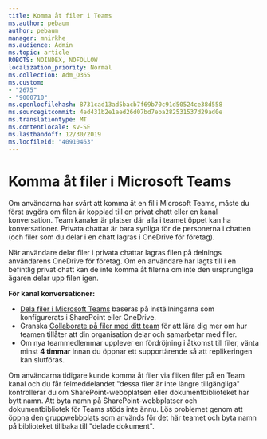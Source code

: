 ```yaml
---
title: Komma åt filer i Teams
ms.author: pebaum
author: pebaum
manager: mnirkhe
ms.audience: Admin
ms.topic: article
ROBOTS: NOINDEX, NOFOLLOW
localization_priority: Normal
ms.collection: Adm_O365
ms.custom:
- "2675"
- "9000710"
ms.openlocfilehash: 8731cad13ad5bacb7f69b70c91d50524ce38d558
ms.sourcegitcommit: 4ed431b2e1aed26d07bd7eba282531537d29ad0e
ms.translationtype: MT
ms.contentlocale: sv-SE
ms.lasthandoff: 12/30/2019
ms.locfileid: "40910463"
---
```

# <a name="accessing-files-in-microsoft-teams"></a>Komma åt filer i Microsoft Teams

Om användarna har svårt att komma åt en fil i Microsoft Teams, måste du först avgöra om filen är kopplad till en privat chatt eller en kanal konversation. Team kanaler är platser där alla i teamet öppet kan ha konversationer. Privata chattar är bara synliga för de personerna i chatten (och filer som du delar i en chatt lagras i OneDrive för företag).

När användare delar filer i privata chattar lagras filen på delnings användarens OneDrive för företag. Om en användare har lagts till i en befintlig privat chatt kan de inte komma åt filerna om inte den ursprungliga ägaren delar upp filen igen.    

**För kanal konversationer:**

- [Dela filer i Microsoft Teams](https://docs.microsoft.com/MicrosoftTeams/sharing-files-in-teams) baseras på inställningarna som konfigurerats i SharePoint eller OneDrive. 
- Granska [Collaborate på filer med ditt team](https://support.office.com/article/Collaborate-on-files-with-your-Team-9b200289-dbac-4823-85bd-628a5c7bb0ae) för att lära dig mer om hur teamen tillåter att din organisation delar och samarbetar med filer. 
- Om nya teammedlemmar upplever en fördröjning i åtkomst till filer, vänta minst **4 timmar** innan du öppnar ett supportärende så att replikeringen kan slutföras. 

Om användarna tidigare kunde komma åt filer via fliken filer på en Team kanal och du får felmeddelandet "dessa filer är inte längre tillgängliga" kontrollerar du om SharePoint-webbplatsen eller dokumentbiblioteket har bytt namn. Att byta namn på SharePoint-webbplatser och dokumentbibliotek för Teams stöds inte ännu. Lös problemet genom att öppna den gruppwebbplats som används för det här teamet och byta namn på biblioteket tillbaka till "delade dokument".